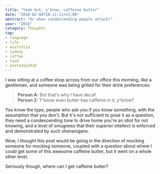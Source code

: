```yaml
---
title: "Yeah but, y’know, caffeine butter"
date: "2018-02-08T18:11:11+11:00"
abstract: "Or when condescending people attack!"
year: "2018"
category: Thoughts
tag:
- language
- life
- australia
- sydney
- coffee
- food
- postaday2018
---
```

I was sitting at a coffee shop across from our office this morning, like a gentleman, and someone was being grilled for their drink preferences:

> **Person A:** But that's why I have decaf.  
> **Person 2:** Y'know even butter has caffeine in it, y'know?

You know the type, people who ask you if you know something, with the assumption that you don't. But it's not sufficient to pose it as a question, they need a condescending tone to drive home you're an idiot for not knowing, and a level of smugness that their superior intellect is enforced and demonstrated by such shenanigans.

Wow, I thought this post would be going in the direction of mocking someone for mocking someone, coupled with a question about where I could get some of this awesome caffeine butter, but it went on a whole other level.

Seriously though, where can I get caffeine butter?

